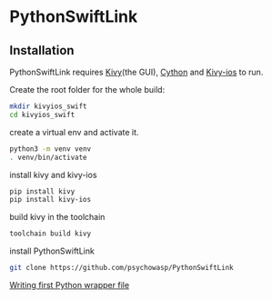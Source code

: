 # PythonSwiftLink

 ## Installation

PythonSwiftLink requires [Kivy](https://kivy.org)(the GUI), [Cython](https://cython.readthedocs.io/en/latest/src/tutorial/cython_tutorial.html) and [Kivy-ios](https://github.com/kivy/kivy-ios) to run.

Create the root folder for the whole build: 
```sh
mkdir kivyios_swift
cd kivyios_swift
```
create a virtual env and activate it.
```sh
python3 -m venv venv
. venv/bin/activate
```

install kivy and kivy-ios
```sh
pip install kivy
pip install kivy-ios
```
build kivy in the toolchain
```sh
toolchain build kivy
```
install PythonSwiftLink
```sh
git clone https://github.com/psychowasp/PythonSwiftLink
```

[Writing first Python wrapper file](https://github.com/psychowasp/PythonSwiftLink/tree/main/examples/0%20Getting%20Started)